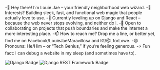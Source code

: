 -👋 Hey there! I’m Louie Jae – your friendly neighborhood web wizard.
-👀 Interests? Building sleek, fast, and functional web magic that people actually love to use.
-🌱 Currently leveling up on Django and React – because the web never stops evolving, and neither do I.
-💞️ Open to collaborating on projects that push boundaries and make the internet a more interesting place.
-📫 How to reach me? Drop me a line, or better yet, find me on Facebook/LouieJaeMaravillosa and IG/@LforLowe.
-😄 Pronouns: He/Him – or “Tech Genius,” if you’re feeling generous.
-⚡ Fun fact: I can debug a website in my sleep (and sometimes have to).

<!---
LouieJae/LouieJae is a ✨ special ✨ repository because its `README.md` (this file) appears on your GitHub profile.
You can click the Preview link to take a look at your changes.
--->
![Django Badge](https://img.shields.io/badge/Django-092E20?style=for-the-badge&logo=django&logoColor=green)
![Django REST Framework Badge](https://img.shields.io/badge/django%20rest-ff1709?style=for-the-badge&logo=django&logoColor=white)
